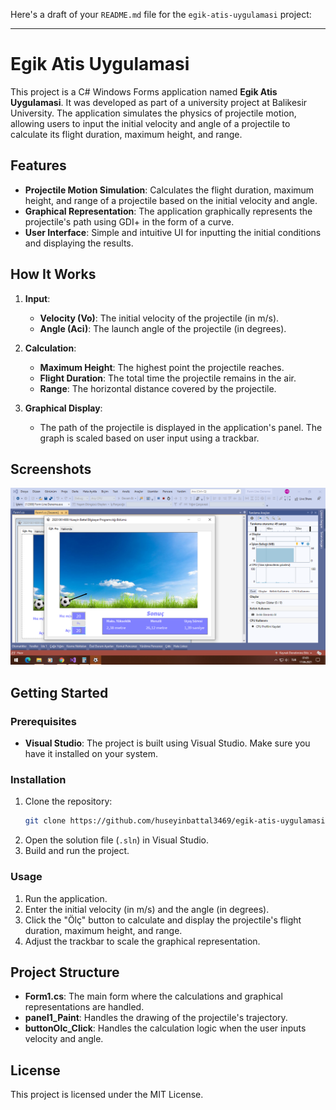 Here's a draft of your `README.md` file for the `egik-atis-uygulamasi` project:

---

# Egik Atis Uygulamasi

This project is a C# Windows Forms application named **Egik Atis Uygulamasi**. It was developed as part of a university project at Balikesir University. The application simulates the physics of projectile motion, allowing users to input the initial velocity and angle of a projectile to calculate its flight duration, maximum height, and range.

## Features

- **Projectile Motion Simulation**: Calculates the flight duration, maximum height, and range of a projectile based on the initial velocity and angle.
- **Graphical Representation**: The application graphically represents the projectile's path using GDI+ in the form of a curve.
- **User Interface**: Simple and intuitive UI for inputting the initial conditions and displaying the results.

## How It Works

1. **Input**:
    - **Velocity (Vo)**: The initial velocity of the projectile (in m/s).
    - **Angle (Aci)**: The launch angle of the projectile (in degrees).
   
2. **Calculation**:
    - **Maximum Height**: The highest point the projectile reaches.
    - **Flight Duration**: The total time the projectile remains in the air.
    - **Range**: The horizontal distance covered by the projectile.

3. **Graphical Display**: 
    - The path of the projectile is displayed in the application's panel. The graph is scaled based on user input using a trackbar.

## Screenshots

![Egik Atis Uygulamasi Screenshot](./1623881166350.png)

## Getting Started

### Prerequisites

- **Visual Studio**: The project is built using Visual Studio. Make sure you have it installed on your system.

### Installation

1. Clone the repository:
    ```bash
    git clone https://github.com/huseyinbattal3469/egik-atis-uygulamasi.git
    ```
2. Open the solution file (`.sln`) in Visual Studio.
3. Build and run the project.

### Usage

1. Run the application.
2. Enter the initial velocity (in m/s) and the angle (in degrees).
3. Click the "Ölç" button to calculate and display the projectile's flight duration, maximum height, and range.
4. Adjust the trackbar to scale the graphical representation.

## Project Structure

- **Form1.cs**: The main form where the calculations and graphical representations are handled.
- **panel1_Paint**: Handles the drawing of the projectile's trajectory.
- **buttonOlc_Click**: Handles the calculation logic when the user inputs velocity and angle.

## License

This project is licensed under the MIT License.
